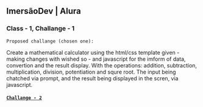 ## ImersãoDev | Alura

### Class - 1, Challange - 1

	Proposed challange (chosen one):
Create a mathematical calculator using the html/css template given - making changes with wished so - and javascript for the imform of data, convertion and the result display. With the operations: addition, subtraction, multiplication, division, potentiation and squre root. The input being chatched via prompt, and the result being displayed in the scren, via javascript.

#### [`Challange - 2`](https://codepen.io/lifrey/pen/KKapzXR "Challange#2 of ImersaoDev|Alura made in codepen.io online code editor")